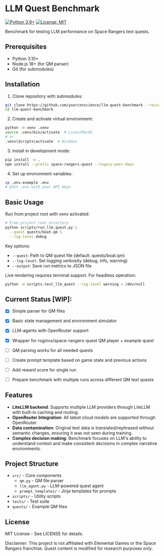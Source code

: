 # LLM Quest Benchmark
[![Python 3.9+](https://img.shields.io/badge/python-3.9+-blue.svg)](https://www.python.org/downloads/)
[![License: MIT](https://img.shields.io/badge/License-MIT-yellow.svg)](https://opensource.org/licenses/MIT)

Benchmark for testing LLM performance on Space Rangers text quests.

## Prerequisites

- Python 3.10+
- Node.js 18+ (for QM parser)
- Git (for submodules)

## Installation

1. Clone repository with submodules:
```bash
git clone https://github.com/yourconscience/llm-quest-benchmark --recurse-submodules
cd llm-quest-benchmark
```

2. Create and activate virtual environment:
```bash
python -m venv .venv
source .venv/bin/activate  # Linux/MacOS
# or
.venv\Scripts\activate  # Windows
```

3. Install in development mode:
```bash
pip install -e .
npm install --prefix space-rangers-quest --legacy-peer-deps
```

4. Set up environment variables:
```bash
cp .env.example .env
# Edit .env with your API keys
```

## Basic Usage

Run from project root with venv activated:

```bash
# From project root directory
python scripts/run_llm_quest.py \
  --quest quests/boat.qm \
  --log-level debug
```

Key options:
- `--quest`: Path to QM quest file (default: quests/boat.qm)
- `--log-level`: Set logging verbosity (debug, info, warning)
- `--output`: Save run metrics to JSON file

Live rendering requires terminal support. For headless operation:
```bash
python -m scripts.test_llm_quest --log-level warning > /dev/null
```

## Current Status [WIP]:
- [x] Simple parser for QM files
- [x] Basic state management and environment simulator
- [x] LLM-agents with OpenRouter support
- [x] Wrapper for roginvs/space-rangers-quest QM player + example quest
- [ ] QM parsing works for all needed quests
- [ ] Create prompt template based on game state and previous actions
- [ ] Add reward score for single run
- [ ] Prepare benchmark with multiple runs across different QM text quests


## Features
- **LiteLLM backend**: Supports multiple LLM providers through LiteLLM with built-in caching and routing.
- **OpenRouter Integration**: All latest cloud models are supported through OpenRouter.
- **Data contamination**: Original text data is translated/rephrased without semantic changes, ensuring it was not seen during training.
- **Complex decision making**: Benchmark focuses on LLM's ability to understand context and make consistent decisions in complex narrative environments.


## Project Structure

- `src/` - Core components
  - `qm.py` - QM file parser
  - `llm_agent.py` - LLM-powered quest agent
  - `prompt_templates/` - Jinja templates for prompts
- `scripts/` - Utility scripts
- `tests/` - Test suite
- `quests/` - Example QM files


## License
MIT License - See LICENSE for details.

Disclaimer: This project is not affiliated with Elemental Games or the Space Rangers franchise. Quest content is modified for research purposes only.
